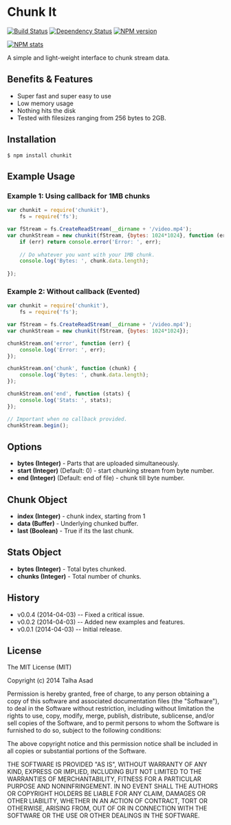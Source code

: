 # Chunk It

[![Build Status](https://travis-ci.org/mindblaze/chunkit.png?branch=master)](https://travis-ci.org/mindblaze/chunkit)
[![Dependency Status](https://www.versioneye.com/user/projects/533d32527bae4be0c7000242/badge.png)](https://www.versioneye.com/user/projects/533d32527bae4be0c7000242)
[![NPM version](https://badge.fury.io/js/chunkit.png)](http://badge.fury.io/js/chunkit)

[![NPM stats](https://nodei.co/npm/chunkit.png?downloads=true)](https://www.npmjs.org/package/chunkit)

A simple and light-weight interface to chunk stream data.


## Benefits & Features
* Super fast and super easy to use
* Low memory usage
* Nothing hits the disk
* Tested with filesizes ranging from 256 bytes to 2GB.


## Installation

```
$ npm install chunkit
```


## Example Usage


### Example 1: Using callback for 1MB chunks

```js
var chunkit = require('chunkit'),
    fs = require('fs');

var fStream = fs.CreateReadStream(__dirname + '/video.mp4');
var chunkStream = new chunkit(fStream, {bytes: 1024*1024}, function (err, chunk) {
	if (err) return console.error('Error: ', err);
	
	// Do whatever you want with your 1MB chunk.
	console.log('Bytes: ', chunk.data.length);
	
});
```

### Example 2: Without callback (Evented)

```js
var chunkit = require('chunkit'),
    fs = require('fs');

var fStream = fs.CreateReadStream(__dirname + '/video.mp4');
var chunkStream = new chunkit(fStream, {bytes: 1024*1024});

chunkStream.on('error', function (err) {
	console.log('Error: ', err);
});

chunkStream.on('chunk', function (chunk) {
	console.log('Bytes: ', chunk.data.length);
});

chunkStream.on('end', function (stats) {
	console.log('Stats: ', stats);
});

// Important when no callback provided.
chunkStream.begin();
```

## Options

* **bytes (Integer)** - Parts that are uploaded simultaneously.
* **start (Integer)** (Default: 0) - start chunking stream from byte number.
* **end (Integer)** (Default: end of file) - chunk till byte number.


## Chunk Object

* **index (Integer)** - chunk index, starting from 1
* **data (Buffer)** - Underlying chunked buffer.
* **last (Boolean)** - True if its the last chunk.

## Stats Object

* **bytes (Integer)** - Total bytes chunked.
* **chunks (Integer)** - Total number of chunks.


## History

* v0.0.4 (2014-04-03) -- Fixed a critical issue.
* v0.0.2 (2014-04-03) -- Added new examples and features.
* v0.0.1 (2014-04-03) -- Initial release.


## License

The MIT License (MIT)

Copyright (c) 2014 Talha Asad

Permission is hereby granted, free of charge, to any person obtaining a copy
of this software and associated documentation files (the "Software"), to deal
in the Software without restriction, including without limitation the rights
to use, copy, modify, merge, publish, distribute, sublicense, and/or sell
copies of the Software, and to permit persons to whom the Software is
furnished to do so, subject to the following conditions:

The above copyright notice and this permission notice shall be included in all
copies or substantial portions of the Software.

THE SOFTWARE IS PROVIDED "AS IS", WITHOUT WARRANTY OF ANY KIND, EXPRESS OR
IMPLIED, INCLUDING BUT NOT LIMITED TO THE WARRANTIES OF MERCHANTABILITY,
FITNESS FOR A PARTICULAR PURPOSE AND NONINFRINGEMENT. IN NO EVENT SHALL THE
AUTHORS OR COPYRIGHT HOLDERS BE LIABLE FOR ANY CLAIM, DAMAGES OR OTHER
LIABILITY, WHETHER IN AN ACTION OF CONTRACT, TORT OR OTHERWISE, ARISING FROM,
OUT OF OR IN CONNECTION WITH THE SOFTWARE OR THE USE OR OTHER DEALINGS IN THE
SOFTWARE.